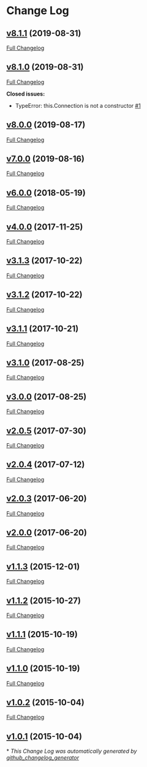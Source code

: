 # Change Log

## [v8.1.1](https://github.com/compwright/aws-elasticsearch-connector/tree/v8.1.1) (2019-08-31)
[Full Changelog](https://github.com/compwright/aws-elasticsearch-connector/compare/v8.1.0...v8.1.1)

## [v8.1.0](https://github.com/compwright/aws-elasticsearch-connector/tree/v8.1.0) (2019-08-31)
[Full Changelog](https://github.com/compwright/aws-elasticsearch-connector/compare/v8.0.0...v8.1.0)

**Closed issues:**

- TypeError: this.Connection is not a constructor [\#1](https://github.com/compwright/aws-elasticsearch-connector/issues/1)

## [v8.0.0](https://github.com/compwright/aws-elasticsearch-connector/tree/v8.0.0) (2019-08-17)
[Full Changelog](https://github.com/compwright/aws-elasticsearch-connector/compare/v7.0.0...v8.0.0)

## [v7.0.0](https://github.com/compwright/aws-elasticsearch-connector/tree/v7.0.0) (2019-08-16)
[Full Changelog](https://github.com/compwright/aws-elasticsearch-connector/compare/v6.0.0...v7.0.0)

## [v6.0.0](https://github.com/compwright/aws-elasticsearch-connector/tree/v6.0.0) (2018-05-19)
[Full Changelog](https://github.com/compwright/aws-elasticsearch-connector/compare/v4.0.0...v6.0.0)

## [v4.0.0](https://github.com/compwright/aws-elasticsearch-connector/tree/v4.0.0) (2017-11-25)
[Full Changelog](https://github.com/compwright/aws-elasticsearch-connector/compare/v3.1.3...v4.0.0)

## [v3.1.3](https://github.com/compwright/aws-elasticsearch-connector/tree/v3.1.3) (2017-10-22)
[Full Changelog](https://github.com/compwright/aws-elasticsearch-connector/compare/v3.1.2...v3.1.3)

## [v3.1.2](https://github.com/compwright/aws-elasticsearch-connector/tree/v3.1.2) (2017-10-22)
[Full Changelog](https://github.com/compwright/aws-elasticsearch-connector/compare/v3.1.1...v3.1.2)

## [v3.1.1](https://github.com/compwright/aws-elasticsearch-connector/tree/v3.1.1) (2017-10-21)
[Full Changelog](https://github.com/compwright/aws-elasticsearch-connector/compare/v3.1.0...v3.1.1)

## [v3.1.0](https://github.com/compwright/aws-elasticsearch-connector/tree/v3.1.0) (2017-08-25)
[Full Changelog](https://github.com/compwright/aws-elasticsearch-connector/compare/v3.0.0...v3.1.0)

## [v3.0.0](https://github.com/compwright/aws-elasticsearch-connector/tree/v3.0.0) (2017-08-25)
[Full Changelog](https://github.com/compwright/aws-elasticsearch-connector/compare/v2.0.5...v3.0.0)

## [v2.0.5](https://github.com/compwright/aws-elasticsearch-connector/tree/v2.0.5) (2017-07-30)
[Full Changelog](https://github.com/compwright/aws-elasticsearch-connector/compare/v2.0.4...v2.0.5)

## [v2.0.4](https://github.com/compwright/aws-elasticsearch-connector/tree/v2.0.4) (2017-07-12)
[Full Changelog](https://github.com/compwright/aws-elasticsearch-connector/compare/v2.0.3...v2.0.4)

## [v2.0.3](https://github.com/compwright/aws-elasticsearch-connector/tree/v2.0.3) (2017-06-20)
[Full Changelog](https://github.com/compwright/aws-elasticsearch-connector/compare/v2.0.0...v2.0.3)

## [v2.0.0](https://github.com/compwright/aws-elasticsearch-connector/tree/v2.0.0) (2017-06-20)
[Full Changelog](https://github.com/compwright/aws-elasticsearch-connector/compare/v1.1.3...v2.0.0)

## [v1.1.3](https://github.com/compwright/aws-elasticsearch-connector/tree/v1.1.3) (2015-12-01)
[Full Changelog](https://github.com/compwright/aws-elasticsearch-connector/compare/v1.1.2...v1.1.3)

## [v1.1.2](https://github.com/compwright/aws-elasticsearch-connector/tree/v1.1.2) (2015-10-27)
[Full Changelog](https://github.com/compwright/aws-elasticsearch-connector/compare/v1.1.1...v1.1.2)

## [v1.1.1](https://github.com/compwright/aws-elasticsearch-connector/tree/v1.1.1) (2015-10-19)
[Full Changelog](https://github.com/compwright/aws-elasticsearch-connector/compare/v1.1.0...v1.1.1)

## [v1.1.0](https://github.com/compwright/aws-elasticsearch-connector/tree/v1.1.0) (2015-10-19)
[Full Changelog](https://github.com/compwright/aws-elasticsearch-connector/compare/v1.0.2...v1.1.0)

## [v1.0.2](https://github.com/compwright/aws-elasticsearch-connector/tree/v1.0.2) (2015-10-04)
[Full Changelog](https://github.com/compwright/aws-elasticsearch-connector/compare/v1.0.1...v1.0.2)

## [v1.0.1](https://github.com/compwright/aws-elasticsearch-connector/tree/v1.0.1) (2015-10-04)


\* *This Change Log was automatically generated by [github_changelog_generator](https://github.com/skywinder/Github-Changelog-Generator)*